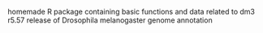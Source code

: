 homemade R package containing basic functions and data related to dm3 r5.57 release of Drosophila melanogaster genome annotation
